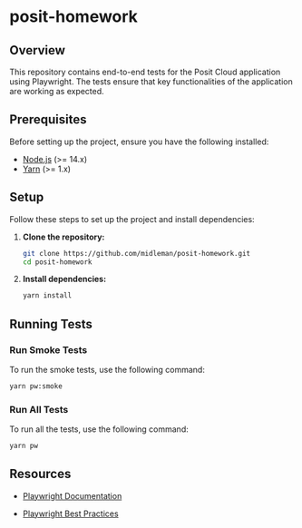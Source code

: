 # posit-homework

## Overview

This repository contains end-to-end tests for the Posit Cloud application using Playwright. The tests ensure that key functionalities of the application are working as expected.

## Prerequisites

Before setting up the project, ensure you have the following installed:

- [Node.js](https://nodejs.org/) (>= 14.x)
- [Yarn](https://yarnpkg.com/) (>= 1.x)

## Setup

Follow these steps to set up the project and install dependencies:

1. **Clone the repository:**

   ```bash
   git clone https://github.com/midleman/posit-homework.git
   cd posit-homework
   ```

2. **Install dependencies:**

   ```bash
   yarn install
   ```

## Running Tests

### Run Smoke Tests

To run the smoke tests, use the following command:

```bash
yarn pw:smoke
```

### Run All Tests

To run all the tests, use the following command:

```bash
yarn pw
```

## Resources

- [Playwright Documentation](https://playwright.dev/docs/intro)

- [Playwright Best Practices](https://playwright.dev/docs/best-practices)
